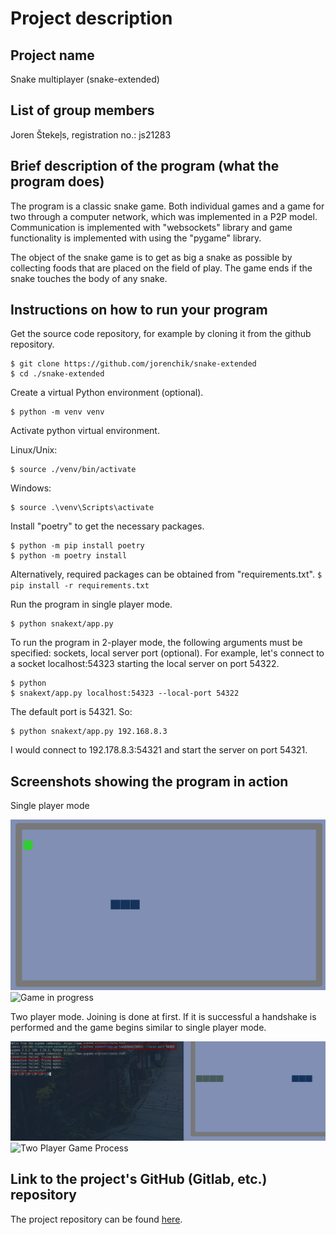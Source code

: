 # Project description

## Project name

Snake multiplayer (snake-extended)

## List of group members

Joren Štekeļs, registration no.: js21283

## Brief description of the program (what the program does)

The program is a classic snake game. Both individual games and a game for two
through a computer network, which was implemented in a P2P model. Communication
is implemented with "websockets" library and game functionality is implemented
with using the "pygame" library.

The object of the snake game is to get as big a snake as possible by collecting
foods that are placed on the field of play. The game ends if the snake touches
the body of any snake.

## Instructions on how to run your program
Get the source code repository, for example by cloning it from the github
repository.

```
$ git clone https://github.com/jorenchik/snake-extended
$ cd ./snake-extended
```

Create a virtual Python environment (optional).
```
$ python -m venv venv
```

Activate python virtual environment.

Linux/Unix: 
```
$ source ./venv/bin/activate
```

Windows: 
```
$ source .\venv\Scripts\activate 
```
Install "poetry" to get the necessary packages.
```
$ python -m pip install poetry 
$ python -m poetry install 
```

Alternatively, required packages can be obtained from "requirements.txt". ``` $
pip install -r requirements.txt ```

Run the program in single player mode. 
```
$ python snakext/app.py
```

To run the program in 2-player mode, the following arguments must be specified:
sockets, local server port (optional). For example, let's connect to a socket
localhost:54323 starting the local server on port 54322.
```
$ python
$ snakext/app.py localhost:54323 --local-port 54322
```

The default port is 54321. So:
```
$ python snakext/app.py 192.168.8.3
```
I would connect to 192.178.8.3:54321 and start the server on port 54321.

## Screenshots showing the program in action

Single player mode

![Game Started](docs/img/singleplayer1.png) ![Game in
progress](docs/img/singleplayer2.png)

Two player mode. Joining is done at first. If it is successful a handshake is
performed and the game begins similar to single player mode.

![Starting a two-player game](docs/img/multiplayer1.png) ![Two Player Game
Process](docs/img/multiplayer2.png)

## Link to the project's GitHub (Gitlab, etc.) repository

The project repository can be found
[here](https://github.com/jorenchik/snake-extended).
